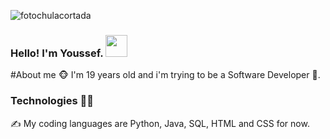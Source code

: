 ![fotochulacortada](https://github.com/YoussefAKQ/YoussefAKQ/assets/118306973/cfdcfe0c-8d0d-4e46-9021-f275d0296e74)

### Hello! I'm Youssef. <img src="https://github.com/TheDudeThatCode/TheDudeThatCode/blob/master/Assets/Hi.gif" width="35" />

#About me 🐵
I'm 19 years old and i'm trying to be a Software Developer 🐣.

### Technologies 🧑‍💻
✍️ My coding languages are Python, Java, SQL, HTML and CSS for now.



